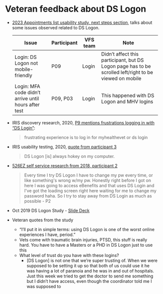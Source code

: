 # Veteran feedback about DS Logon


- [2023 Appointments list usability study, next steps section](https://github.com/department-of-veterans-affairs/va.gov-team/blob/master/products/health-care/appointments/va-online-scheduling/research/2023-02-appt-list-usability-screenreader/research-findings.md#next-steps), talks about some issues observed related to DS Logon.

  | Issue                                                | Participant | VFS team | Note                                                         |
  |------------------------------------------------------|-------------|----------|--------------------------------------------------------------|
  | Login: DS Logon not mobile-friendly                  | P09         | Login    | Didn’t affect this participant, but DS Logon page has to be scrolled left/right to be viewed on mobile |
  | Login: MFA code didn’t arrive until hours after test | P09, P03    | Login    | This happened with DS Logon and MHV logins                   |

- IRIS discovery research, 2020, [P9 mentions frustrations logging in with “DS Login”](https://github.com/department-of-veterans-affairs/va.gov-team/blob/master/products/iris/research/discovery-interviews/Interview%209.md):
  >frustrating experience is to log in for myhealthevet or ds login

- IRIS usability testing, 2020, [quote from  participant 3](https://github.com/department-of-veterans-affairs/va.gov-team/blob/master/products/iris/research/usability-testing/transcripts/Participant%203.md)
  >DS Logon [is] always hokey on my computer.

- [526EZ self service research from 2018, participant 2](https://github.com/department-of-veterans-affairs/va.gov-team/blob/1cbd02337d56122518afe568e12674076673fe96/products/disability/526ez/research/archive/jan-2018/notes/20180118-mark-p2.md)
  >Every time I try DS Logon I have to change my pw every time, or like something's wrong w/my pw. Honestly right before I got on here I was going to access eBenefits and that uses DS Login and I've got the loading screen right here waiting for me to change my password haha. So I try to stay away from DS Login as much as possible - P2


- Oct 2019 DS Logon Study - [Slide Deck](https://github.com/department-of-veterans-affairs/va.gov-team/blob/master/products/identity/Products/login/ds-logon/research/DS%20Logon%20Brief%20(1).pdf)
- Veteran quotes from the study
     - “I’ll put it in simple terms: using DS Logon is one of the worst online experiences I have, period.”
     - Vets come with traumatic brain injuries, PTSD, this stuff is really hard. You have to have a Masters or a PHD in DS Logon just to use this
     - What level of trust do you have with these logins?
          - [DS Logon] is not one that we’re super trusting of. When we were supposed to be setting it up so that both of us could use it he was having a lot of paranoia and he was in and out of hospitals. Just this week we tried to get the doctor to send me something but I didn’t have access, even though the coordinator told me I was supposed to
